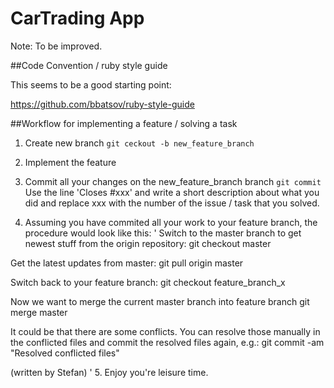CarTrading App
==============

Note: To be improved.


##Code Convention / ruby style guide

This seems to be a good starting point: 

https://github.com/bbatsov/ruby-style-guide

##Workflow for implementing a feature / solving a task

1. Create new branch
`
git ceckout -b new_feature_branch
`

2. Implement the feature

3. Commit all your changes on the new_feature_branch branch
`
git commit
`
Use the  line 'Closes #xxx' and write a short description about what you did and
replace xxx with the number of the issue / task that you solved.



4. Assuming you have commited all your work to your feature branch, the procedure would look like this:
'
Switch to the master branch to get newest stuff from the origin repository: git checkout master

Get the latest updates from master: git pull origin master

Switch back to your feature branch: git checkout feature_branch_x

Now we want to merge the current master branch into feature branch git merge master

It could be that there are some conflicts. You can resolve those manually in the conflicted files and commit the resolved files again, e.g.: git commit -am "Resolved conflicted files"

(written by Stefan)
'
5. Enjoy you're leisure time.
